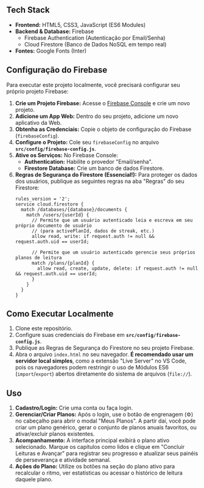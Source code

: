 
## Tech Stack

*   **Frontend:** HTML5, CSS3, JavaScript (ES6 Modules)
*   **Backend & Database:** Firebase
    *   Firebase Authentication (Autenticação por Email/Senha)
    *   Cloud Firestore (Banco de Dados NoSQL em tempo real)
*   **Fontes:** Google Fonts (Inter)

## Configuração do Firebase

Para executar este projeto localmente, você precisará configurar seu próprio projeto Firebase:

1.  **Crie um Projeto Firebase:** Acesse o [Firebase Console](https://console.firebase.google.com/) e crie um novo projeto.
2.  **Adicione um App Web:** Dentro do seu projeto, adicione um novo aplicativo da Web.
3.  **Obtenha as Credenciais:** Copie o objeto de configuração do Firebase (`firebaseConfig`).
4.  **Configure o Projeto:** Cole seu `firebaseConfig` no arquivo **`src/config/firebase-config.js`**.
5.  **Ative os Serviços:** No Firebase Console:
    *   **Authentication:** Habilite o provedor "Email/senha".
    *   **Firestore Database:** Crie um banco de dados Firestore.
6.  **Regras de Segurança do Firestore (Essencial!):** Para proteger os dados dos usuários, publique as seguintes regras na aba "Regras" do seu Firestore:
    ```firestore-rules
    rules_version = '2';
    service cloud.firestore {
      match /databases/{database}/documents {
        match /users/{userId} {
          // Permite que um usuário autenticado leia e escreva em seu próprio documento de usuário
          // (para activePlanId, dados de streak, etc.)
          allow read, write: if request.auth != null && request.auth.uid == userId;

          // Permite que um usuário autenticado gerencie seus próprios planos de leitura
          match /plans/{planId} {
            allow read, create, update, delete: if request.auth != null && request.auth.uid == userId;
          }
        }
      }
    }
    ```

## Como Executar Localmente

1.  Clone este repositório.
2.  Configure suas credenciais do Firebase em **`src/config/firebase-config.js`**.
3.  Publique as Regras de Segurança do Firestore no seu projeto Firebase.
4.  Abra o arquivo `index.html` no seu navegador. **É recomendado usar um servidor local simples**, como a extensão "Live Server" no VS Code, pois os navegadores podem restringir o uso de Módulos ES6 (`import`/`export`) abertos diretamente do sistema de arquivos (`file://`).

## Uso

1.  **Cadastro/Login:** Crie uma conta ou faça login.
2.  **Gerenciar/Criar Planos:** Após o login, use o botão de engrenagem (⚙️) no cabeçalho para abrir o modal "Meus Planos". A partir daí, você pode criar um plano genérico, gerar o conjunto de planos anuais favoritos, ou ativar/excluir planos existentes.
3.  **Acompanhamento:** A interface principal exibirá o plano ativo selecionado. Marque os capítulos como lidos e clique em "Concluir Leituras e Avançar" para registrar seu progresso e atualizar seus painéis de perseverança e atividade semanal.
4.  **Ações do Plano:** Utilize os botões na seção do plano ativo para recalcular o ritmo, ver estatísticas ou acessar o histórico de leitura daquele plano.
